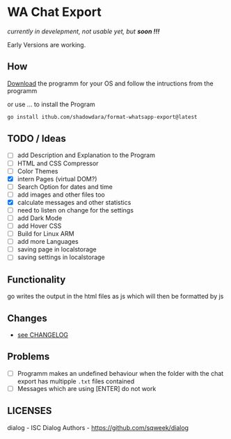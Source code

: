 # WA Chat Export

*currently in develepment, not usable yet, but **soon !!!***

Early Versions are working.

<!--
git tag v0.1.0 && git push origin v0.1.0
-->

## How

[Download](https://github.com/ShadowDara/format-whatsapp-export/releases) the programm for your OS and follow the intructions from the programm

or use ... to install the Program
```sh
go install ithub.com/shadowdara/format-whatsapp-export@latest
```

## TODO / Ideas
- [ ] add Description and Explanation to the Program
- [ ] HTML and CSS Compressor
- [ ] Color Themes
- [X] intern Pages (virtual DOM?)
- [ ] Search Option for dates and time
- [ ] add images and other files too
- [x] calculate messages and other statistics
- [ ] need to listen on change for the settings
- [ ] add Dark Mode
- [ ] add Hover CSS
- [ ] Build for Linux ARM
- [ ] add more Languages
- [ ] saving page in localstorage
- [ ] saving settings in localstorage

## Functionality

go writes the output in the html files as js which will then
be formatted by js

## Changes
- [see CHANGELOG](/CHANGELOG.md)

## Problems
- [ ] Programm makes an undefined behaviour when the folder with the chat export
has multipple `.txt` files contained
- [ ] Messages which are using [ENTER] do not work

## LICENSES
dialog - ISC Dialog Authors - https://github.com/sqweek/dialog
